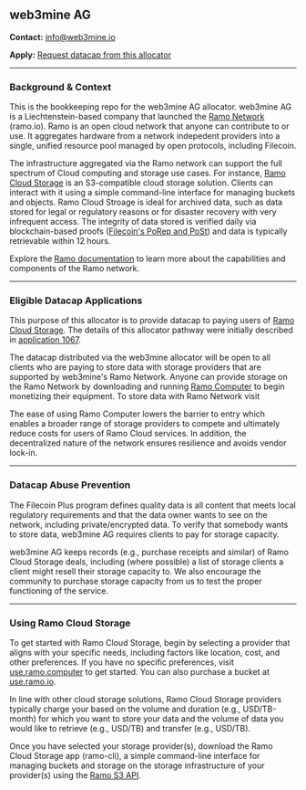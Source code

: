## web3mine AG

**Contact:** info@web3mine.io

**Apply:** [Request datacap from this allocator](https://github.com/filplus-bookkeeping/web3mine-AG/issues)
___

### Background & Context
This is the bookkeeping repo for the web3mine AG allocator. web3mine AG is a Liechtenstein-based company that launched the [Ramo Network](https://www.ramo.io/) (ramo.io). Ramo is an open cloud network that anyone can contribute to or use. It aggregates hardware from a network indepedent providers into a single, unified resource pool managed by open protocols, including Filecoin.

The infrastructure aggregated via the Ramo network can support the full spectrum of Cloud computing and storage use cases. For instance, [Ramo Cloud Storage](https://use.ramo.computer/) is an S3-compatible cloud storage solution. Clients can interact with it using a simple command-line interface for managing buckets and objects. Ramo Cloud Stroage is ideal for archived data, such as data stored for legal or regulatory reasons or for disaster recovery with very infrequent access. The integrity of data stored is verified daily via blockchain-based proofs ([Filecoin's PoRep and PoSt](https://docs.filecoin.io/basics/the-blockchain/proofs)) and data is typically retrievable within 12 hours. 

Explore the [Ramo documentation](https://docs.ramo.io/) to learn more about the capabilities and components of the Ramo network.

___

### Eligible Datacap Applications
This purpose of this allocator is to provide datacap to paying users of [Ramo Cloud Storage](https://docs.ramo.io/use-cloud-services/ramo-cloud-storage/getting-started). The details of this allocator pathway were initially described in [application 1067](https://github.com/filecoin-project/notary-governance/issues/1067).

The datacap distributed via the web3mine allocator will be open to all clients who are paying to store data with storage providers that are supported by web3mine's Ramo Network. Anyone can provide storage on the Ramo Network by downloading and running [Ramo Computer](https://www.ramo.computer/) to begin monetizing their equipment. To store data with Ramo Network visit 

The ease of using Ramo Computer lowers the barrier to entry which enables a broader range of storage providers to compete and ultimately reduce costs for users of Ramo Cloud services. In addition, the decentralized nature of the network ensures resilience and avoids vendor lock-in.

___

### Datacap Abuse Prevention
The Filecoin Plus program defines quality data is all content that meets local regulatory requirements and that the data owner wants to see on the network, including private/encrypted data. To verify that somebody wants to store data, web3mine AG requires clients to pay for storage capacity. 

web3mine AG keeps records (e.g., purchase receipts and similar) of Ramo Cloud Storage deals, including (where possible) a list of storage clients a client might resell their storage capacity to. We also encourage the community to purchase storage capacity from us to test the proper functioning of the service.
____

### Using Ramo Cloud Storage
To get started with Ramo Cloud Storage, begin by selecting a provider that aligns with your specific needs, including factors like location, cost, and other preferences. If you have no specific preferences, visit [use.ramo.computer](https://use.ramo.computer/) to get started. You can also purchase a bucket at [use.ramo.io](https://use.ramo.io/).

In line with other cloud storage solutions, Ramo Cloud Storage providers typically charge your based on the volume and duration (e.g., USD/TB-month) for which you want to store your data and the volume of data you would like to retrieve (e.g., USD/TB) and transfer (e.g., USD/TB). 

Once you have selected your storage provider(s), download the Ramo Cloud Storage app (ramo-cli), a simple command-line interface for managing buckets and storage on the storage infrastructure of your provider(s) using the [Ramo S3 API](https://docs.ramo.io/use-cloud-services/ramo-cloud-storage/using-ramo-api).
